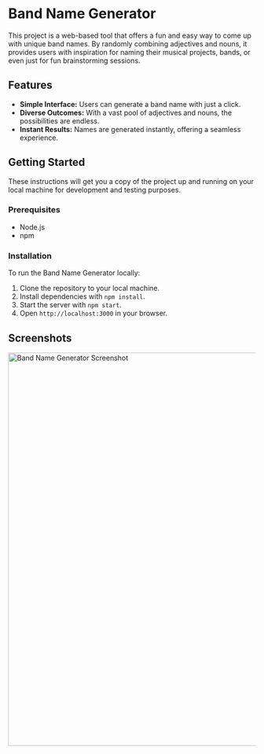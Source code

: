 # Band Name Generator

This project is a web-based tool that offers a fun and easy way to come up with unique band names. By randomly combining adjectives and nouns, it provides users with inspiration for naming their musical projects, bands, or even just for fun brainstorming sessions.

## Features

- **Simple Interface:** Users can generate a band name with just a click.
- **Diverse Outcomes:** With a vast pool of adjectives and nouns, the possibilities are endless.
- **Instant Results:** Names are generated instantly, offering a seamless experience.

## Getting Started

These instructions will get you a copy of the project up and running on your local machine for development and testing purposes.

### Prerequisites

- Node.js
- npm

### Installation

To run the Band Name Generator locally:
1. Clone the repository to your local machine.
2. Install dependencies with `npm install`.
3. Start the server with `npm start`.
4. Open `http://localhost:3000` in your browser.

## Screenshots
<img src="https://i.postimg.cc/2y6gyfjY/band-name-generator.png" width="800" alt="Band Name Generator Screenshot">
